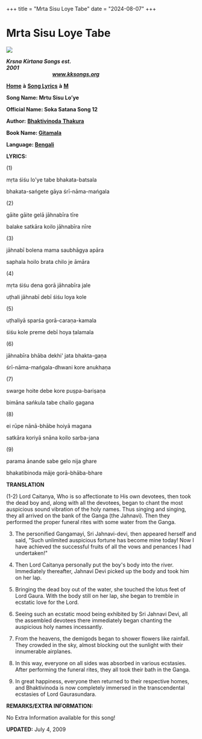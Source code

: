 +++
title = "Mrta Sisu Loye Tabe"
date = "2024-08-07"
+++

# Mrta Sisu Loye Tabe
**[![](http://kksongs.org/image_files/image002.jpg)](http://kksongs.org/)**

**_Krsna_** **_Kirtana Songs est. 2001_**                                                                                                                                                      **_www.kksongs.org_**

**[Home](http://kksongs.org/)** **à** **[Song Lyrics](http://kksongs.org/lyrics.html)** **à** **[M](http://kksongs.org/songs/song_m.html)**

**Song Name: Mrtu Sisu Lo’ye**

**Official Name: Soka Satana Song 12**

**Author:** [**Bhaktivinoda** **Thakura**](http://kksongs.org/authors/list/bhaktivinoda.html)

**Book Name: [Gitamala](http://kksongs.org/authors/gitamala.html)**

**Language: [Bengali](http://kksongs.org/language/list/bengali.html)**

**LYRICS:**

(1)

mṛta śiśu lo'ye tabe bhakata-batsala

bhakata-sańgete gāya śrī-nāma-mańgala

(2)

gāite gāite gelā jāhnabīra tīre

balake satkāra koilo jāhnabīra nīre

(3)

jāhnabī bolena mama saubhāgya apāra

saphala hoilo brata chilo je āmāra

(4)

mṛta śiśu dena gorā jāhnabīra jale

uṭhali jāhnabī debī śiśu loya kole

(5)

uṭhaliyā sparśa gorā-caraṇa-kamala

śiśu kole preme debī hoya ṭalamala

(6)

jāhnabīra bhāba dekhi' jata bhakta-gaṇa

śrī-nāma-mańgala-dhwani kore anukhaṇa

(7)

swarge hoite debe kore puṣpa-bariṣaṇa

bimāna sańkula tabe chailo gagana

(8)

ei rūpe nānā-bhābe hoiyā magana

satkāra koriyā snāna koilo sarba-jana

(9)

parama ānande sabe gelo nija ghare

bhakatibinoda māje gorā-bhāba-bhare

**TRANSLATION**

(1-2) Lord Caitanya, Who is so affectionate to His own devotees, then took the dead boy and, along with all the devotees, began to chant the most auspicious sound vibration of the holy names. Thus singing and singing, they all arrived on the bank of the Ganga (the Jahnavi). Then they performed the proper funeral rites with some water from the Ganga.

3) The personified Gangamayi, Sri Jahnavi-devi, then appeared herself and said, "Such unlimited auspicious fortune has become mine today! Now I have achieved the successful fruits of all the vows and penances I had undertaken!"

4) Then Lord Caitanya personally put the boy's body into the river. Immediately thereafter, Jahnavi Devi picked up the body and took him on her lap.

5) Bringing the dead boy out of the water, she touched the lotus feet of Lord Gaura. With the body still on her lap, she began to tremble in ecstatic love for the Lord.

6) Seeing such an ecstatic mood being exhibited by Sri Jahnavi Devi, all the assembled devotees there immediately began chanting the auspicious holy names incessantly.

7) From the heavens, the demigods began to shower flowers like rainfall. They crowded in the sky, almost blocking out the sunlight with their innumerable airplanes.

8) In this way, everyone on all sides was absorbed in various ecstasies. After performing the funeral rites, they all took their bath in the Ganga.

9) In great happiness, everyone then returned to their respective homes, and Bhaktivinoda is now completely immersed in the transcendental ecstasies of Lord Gaurasundara.

**REMARKS/EXTRA INFORMATION:**

No Extra Information available for this song!

**UPDATED:** July 4, 2009
